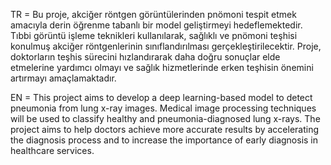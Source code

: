 TR = Bu proje, akciğer röntgen görüntülerinden pnömoni tespit etmek amacıyla derin öğrenme tabanlı bir model geliştirmeyi hedeflemektedir. Tıbbi görüntü işleme teknikleri kullanılarak, sağlıklı ve pnömoni teşhisi konulmuş akciğer röntgenlerinin sınıflandırılması gerçekleştirilecektir. Proje, doktorların teşhis sürecini hızlandırarak daha doğru sonuçlar elde etmelerine yardımcı olmayı ve sağlık hizmetlerinde erken teşhisin önemini artırmayı amaçlamaktadır.

EN = This project aims to develop a deep learning-based model to detect pneumonia from lung x-ray images. Medical image processing techniques will be used to classify healthy and pneumonia-diagnosed lung x-rays. The project aims to help doctors achieve more accurate results by accelerating the diagnosis process and to increase the importance of early diagnosis in healthcare services.

